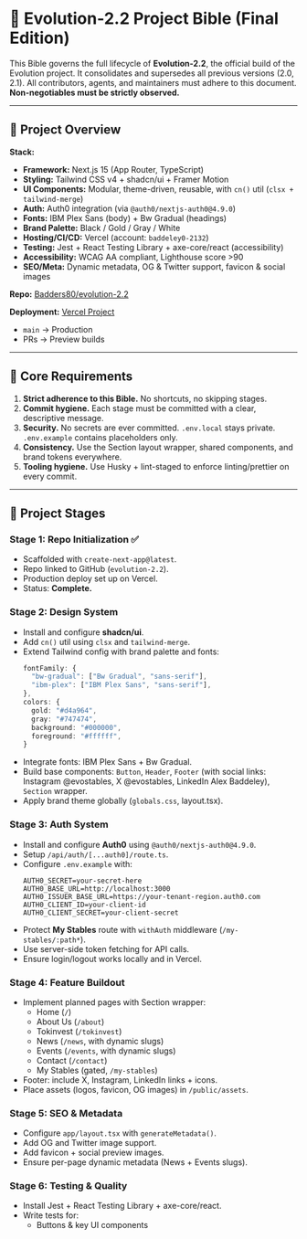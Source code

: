 # 📖 Evolution-2.2 Project Bible (Final Edition)

This Bible governs the full lifecycle of **Evolution-2.2**, the official build of the Evolution project. It consolidates and supersedes all previous versions (2.0, 2.1). All contributors, agents, and maintainers must adhere to this document. **Non-negotiables must be strictly observed.**

---

## 🚀 Project Overview

**Stack:**
- **Framework:** Next.js 15 (App Router, TypeScript)
- **Styling:** Tailwind CSS v4 + shadcn/ui + Framer Motion
- **UI Components:** Modular, theme-driven, reusable, with `cn()` util (`clsx + tailwind-merge`)
- **Auth:** Auth0 integration (via `@auth0/nextjs-auth0@4.9.0`)
- **Fonts:** IBM Plex Sans (body) + Bw Gradual (headings)
- **Brand Palette:** Black / Gold / Gray / White
- **Hosting/CI/CD:** Vercel (account: `baddeley0-2132`)
- **Testing:** Jest + React Testing Library + axe-core/react (accessibility)
- **Accessibility:** WCAG AA compliant, Lighthouse score >90
- **SEO/Meta:** Dynamic metadata, OG & Twitter support, favicon & social images

**Repo:** [Badders80/evolution-2.2](https://github.com/Badders80/evolution-2.2)

**Deployment:** [Vercel Project](https://vercel.com/baddeley0-2132s-projects/evolution-2.2)
- `main` → Production
- PRs → Preview builds

---

## 🔑 Core Requirements

1. **Strict adherence to this Bible.** No shortcuts, no skipping stages.
2. **Commit hygiene.** Each stage must be committed with a clear, descriptive message.
3. **Security.** No secrets are ever committed. `.env.local` stays private. `.env.example` contains placeholders only.
4. **Consistency.** Use the Section layout wrapper, shared components, and brand tokens everywhere.
5. **Tooling hygiene.** Use Husky + lint-staged to enforce linting/prettier on every commit.

---

## 📂 Project Stages

### Stage 1: Repo Initialization ✅
- Scaffolded with `create-next-app@latest`.
- Repo linked to GitHub (`evolution-2.2`).
- Production deploy set up on Vercel.
- Status: **Complete.**

### Stage 2: Design System
- Install and configure **shadcn/ui**.
- Add `cn()` util using `clsx` and `tailwind-merge`.
- Extend Tailwind config with brand palette and fonts:
  ```ts
  fontFamily: {
    "bw-gradual": ["Bw Gradual", "sans-serif"],
    "ibm-plex": ["IBM Plex Sans", "sans-serif"],
  },
  colors: {
    gold: "#d4a964",
    gray: "#747474",
    background: "#000000",
    foreground: "#ffffff",
  }
  ```
- Integrate fonts: IBM Plex Sans + Bw Gradual.
- Build base components: `Button`, `Header`, `Footer` (with social links: Instagram @evostables, X @evostables, LinkedIn Alex Baddeley), `Section` wrapper.
- Apply brand theme globally (`globals.css`, layout.tsx).

### Stage 3: Auth System
- Install and configure **Auth0** using `@auth0/nextjs-auth0@4.9.0`.
- Setup `/api/auth/[...auth0]/route.ts`.
- Configure `.env.example` with:
  ```env
  AUTH0_SECRET=your-secret-here
  AUTH0_BASE_URL=http://localhost:3000
  AUTH0_ISSUER_BASE_URL=https://your-tenant-region.auth0.com
  AUTH0_CLIENT_ID=your-client-id
  AUTH0_CLIENT_SECRET=your-client-secret
  ```
- Protect **My Stables** route with `withAuth` middleware (`/my-stables/:path*`).
- Use server-side token fetching for API calls.
- Ensure login/logout works locally and in Vercel.

### Stage 4: Feature Buildout
- Implement planned pages with Section wrapper:
  - Home (`/`)
  - About Us (`/about`)
  - Tokinvest (`/tokinvest`)
  - News (`/news`, with dynamic slugs)
  - Events (`/events`, with dynamic slugs)
  - Contact (`/contact`)
  - My Stables (gated, `/my-stables`)
- Footer: include X, Instagram, LinkedIn links + icons.
- Place assets (logos, favicon, OG images) in `/public/assets`.

### Stage 5: SEO & Metadata
- Configure `app/layout.tsx` with `generateMetadata()`.
- Add OG and Twitter image support.
- Add favicon + social preview images.
- Ensure per-page dynamic metadata (News + Events slugs).

### Stage 6: Testing & Quality
- Install Jest + React Testing Library + axe-core/react.
- Write tests for:
  - Buttons & key UI components